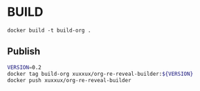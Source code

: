 BUILD
======

`docker build -t build-org .`

Publish
-------
```sh
VERSION=0.2
docker tag build-org xuxxux/org-re-reveal-builder:${VERSION}
docker push xuxxux/org-re-reveal-builder
```
